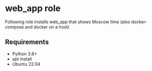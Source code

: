 # web_app role
Following role installs web_app that shows Moscow time (also docker-compose and docker on a host)

## Requirements
- Python 3.8+
- apt install
- Ubuntu 22.04

